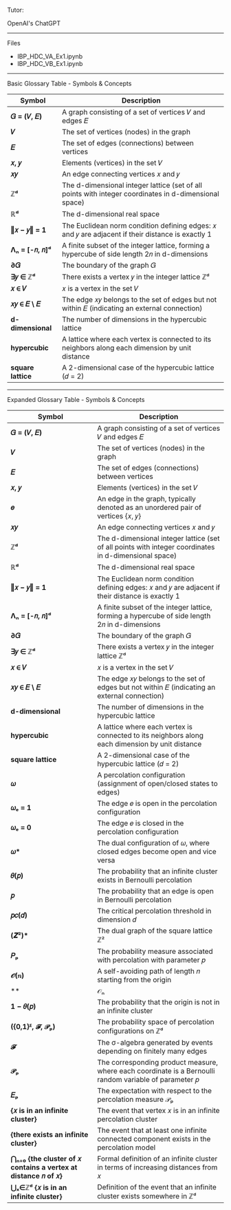 Tutor:

OpenAI's ChatGPT

- - - -

Files
* IBP_HDC_VA_Ex1.ipynb
* IBP_HDC_VB_Ex1.ipynb

- - - -
Basic Glossary Table - Symbols & Concepts

| Symbol          | Description |
|----------------|------------|
| **𝐺 = (𝑉, 𝐸)** | A graph consisting of a set of vertices 𝑉 and edges 𝐸 |
| **𝑉**          | The set of vertices (nodes) in the graph |
| **𝐸**          | The set of edges (connections) between vertices |
| **𝑥, 𝑦**       | Elements (vertices) in the set 𝑉 |
| **𝑥𝑦**         | An edge connecting vertices 𝑥 and 𝑦 |
| **ℤᵈ**         | The d-dimensional integer lattice (set of all points with integer coordinates in d-dimensional space) |
| **ℝᵈ**         | The d-dimensional real space |
| **‖𝑥 − 𝑦‖ = 1** | The Euclidean norm condition defining edges: 𝑥 and 𝑦 are adjacent if their distance is exactly 1 |
| **Λₙ = [-𝑛, 𝑛]ᵈ** | A finite subset of the integer lattice, forming a hypercube of side length 2𝑛 in d-dimensions |
| **∂𝐺**         | The boundary of the graph 𝐺 |
| **∃𝑦 ∈ ℤᵈ**   | There exists a vertex 𝑦 in the integer lattice ℤᵈ |
| **𝑥 ∈ 𝑉**      | 𝑥 is a vertex in the set 𝑉 |
| **𝑥𝑦 ∈ 𝐸 \ 𝐸** | The edge 𝑥𝑦 belongs to the set of edges but not within 𝐸 (indicating an external connection) |
| **d-dimensional** | The number of dimensions in the hypercubic lattice |
| **hypercubic** | A lattice where each vertex is connected to its neighbors along each dimension by unit distance |
| **square lattice** | A 2-dimensional case of the hypercubic lattice (𝑑 = 2) |

- - - -

Expanded Glossary Table - Symbols & Concepts

| Symbol          | Description |
|----------------|------------|
| **𝐺 = (𝑉, 𝐸)** | A graph consisting of a set of vertices 𝑉 and edges 𝐸 |
| **𝑉**          | The set of vertices (nodes) in the graph |
| **𝐸**          | The set of edges (connections) between vertices |
| **𝑥, 𝑦**       | Elements (vertices) in the set 𝑉 |
| **𝑒**          | An edge in the graph, typically denoted as an unordered pair of vertices {𝑥, 𝑦} |
| **𝑥𝑦**         | An edge connecting vertices 𝑥 and 𝑦 |
| **ℤᵈ**         | The d-dimensional integer lattice (set of all points with integer coordinates in d-dimensional space) |
| **ℝᵈ**         | The d-dimensional real space |
| **‖𝑥 − 𝑦‖ = 1** | The Euclidean norm condition defining edges: 𝑥 and 𝑦 are adjacent if their distance is exactly 1 |
| **Λₙ = [-𝑛, 𝑛]ᵈ** | A finite subset of the integer lattice, forming a hypercube of side length 2𝑛 in d-dimensions |
| **∂𝐺**         | The boundary of the graph 𝐺 |
| **∃𝑦 ∈ ℤᵈ**   | There exists a vertex 𝑦 in the integer lattice ℤᵈ |
| **𝑥 ∈ 𝑉**      | 𝑥 is a vertex in the set 𝑉 |
| **𝑥𝑦 ∈ 𝐸 \ 𝐸** | The edge 𝑥𝑦 belongs to the set of edges but not within 𝐸 (indicating an external connection) |
| **d-dimensional** | The number of dimensions in the hypercubic lattice |
| **hypercubic** | A lattice where each vertex is connected to its neighbors along each dimension by unit distance |
| **square lattice** | A 2-dimensional case of the hypercubic lattice (𝑑 = 2) |
| **𝜔**          | A percolation configuration (assignment of open/closed states to edges) |
| **𝜔ₑ = 1**     | The edge 𝑒 is open in the percolation configuration |
| **𝜔ₑ = 0**     | The edge 𝑒 is closed in the percolation configuration |
| **𝜔\***        | The dual configuration of 𝜔, where closed edges become open and vice versa |
| **𝜃(𝑝)**       | The probability that an infinite cluster exists in Bernoulli percolation |
| **𝑝**          | The probability that an edge is open in Bernoulli percolation |
| **𝑝𝑐(𝑑)**      | The critical percolation threshold in dimension 𝑑 |
| **(𝒁²)\***     | The dual graph of the square lattice ℤ² |
| **𝑃ₚ**         | The probability measure associated with percolation with parameter 𝑝 |
| **𝒪(𝑛)**       | A self-avoiding path of length 𝑛 starting from the origin |
| **|𝒪ₙ|**       | The number of self-avoiding paths of length 𝑛 from the origin |
| **1 − 𝜃(𝑝)**   | The probability that the origin is not in an infinite cluster |
| **({0,1}ᴱ, 𝓕, 𝒫ₚ)** | The probability space of percolation configurations on ℤᵈ |
| **𝓕**          | The σ-algebra generated by events depending on finitely many edges |
| **𝒫ₚ**         | The corresponding product measure, where each coordinate is a Bernoulli random variable of parameter 𝑝 |
| **𝐸ₚ**         | The expectation with respect to the percolation measure 𝒫ₚ |
| **{𝑥 is in an infinite cluster}** | The event that vertex 𝑥 is in an infinite percolation cluster |
| **{there exists an infinite cluster}** | The event that at least one infinite connected component exists in the percolation model |
| **⋂ₙ₌₀ {the cluster of 𝑥 contains a vertex at distance 𝑛 of 𝑥}** | Formal definition of an infinite cluster in terms of increasing distances from 𝑥 |
| **⋃ₓ∈ℤᵈ {𝑥 is in an infinite cluster}** | Definition of the event that an infinite cluster exists somewhere in ℤᵈ |

